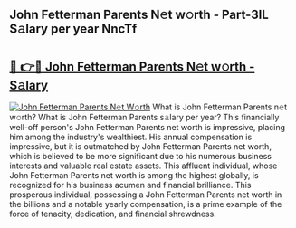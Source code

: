 ## John Fetterman Parents N𝚎t w𝚘rth - Part-3lL S𝚊lary per year NncTf

# <h2><a href="http://gc1ei0.nevu.top/?p=John+Fetterman+Parents">🔗 👉🔴 John Fetterman Parents N𝚎t w𝚘rth - S𝚊lary</a></h2>

[![John Fetterman Parents N𝚎t W𝚘rth](https://i.imgur.com/Oavwk0R.jpeg)](http://gc1ei0.nevu.top/?p=John+Fetterman+Parents)
What is John Fetterman Parents n𝚎t w𝚘rth? What is John Fetterman Parents s𝚊lary per year?
This financially well-off person's John Fetterman Parents net worth is impressive, placing him among the industry's wealthiest. His annual compensation is impressive, but it is outmatched by John Fetterman Parents net worth, which is believed to be more significant due to his numerous business interests and valuable real estate assets. This affluent individual, whose John Fetterman Parents net worth is among the highest globally, is recognized for his business acumen and financial brilliance. This prosperous individual, possessing a John Fetterman Parents net worth in the billions and a notable yearly compensation, is a prime example of the force of tenacity, dedication, and financial shrewdness.
